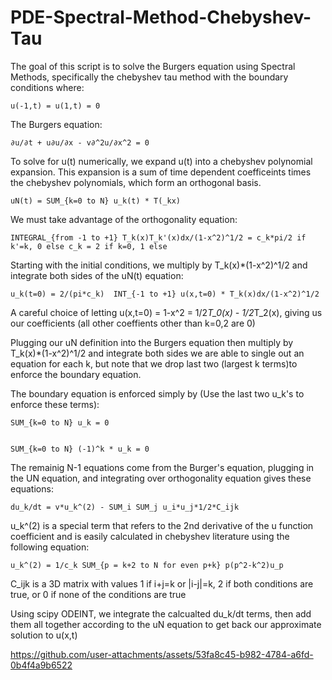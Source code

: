 # PDE-Spectral-Method-Chebyshev-Tau

The goal of this script is to solve the Burgers equation using Spectral Methods, specifically the chebyshev tau method with the boundary conditions
where:

    u(-1,t) = u(1,t) = 0

The Burgers equation:

    ∂u/∂t + u∂u/∂x - v∂^2u/∂x^2 = 0

To solve for u(t) numerically, we expand u(t) into a chebyshev polynomial expansion. This expansion is a sum of time dependent coefficeints times
the chebyshev polynomials, which form an orthogonal basis.

    uN(t) = SUM_{k=0 to N} u_k(t) * T(_kx)

We must take advantage of the orthogonality equation:

    INTEGRAL_{from -1 to +1} T_k(x)T_k'(x)dx/(1-x^2)^1/2 = c_k*pi/2 if k'=k, 0 else c_k = 2 if k=0, 1 else
    
Starting with the initial conditions, we multiply by  T_k(x)*(1-x^2)^1/2 and integrate both sides of the uN(t) equation:
    
    u_k(t=0) = 2/(pi*c_k)  INT_{-1 to +1} u(x,t=0) * T_k(x)dx/(1-x^2)^1/2
    
A careful choice of letting u(x,t=0) = 1-x^2 = 1/2*T_0(x) - 1/2*T_2(x), giving us our coefficients (all other coeffients other than k=0,2 are 0)

Plugging our uN definition into the Burgers equation then multiply by  T_k(x)*(1-x^2)^1/2 and integrate both sides we are able to single out an equation for each k, but note that we drop last two (largest k terms)to enforce the boundary equation.

The boundary equation is enforced simply by (Use the last two u_k's to enforce these terms):
    
    SUM_{k=0 to N} u_k = 0

    
    SUM_{k=0 to N} (-1)^k * u_k = 0

The remainig N-1 equations come from the Burger's equation, plugging in the UN equation, and integrating over orthogonality equation gives these equations:

    du_k/dt = v*u_k^(2) - SUM_i SUM_j u_i*u_j*1/2*C_ijk

u_k^(2) is a special term that refers to the 2nd derivative of the u function coefficient and is easily calculated in chebyshev literature using the
following equation:

    u_k^(2) = 1/c_k SUM_{p = k+2 to N for even p+k} p(p^2-k^2)u_p
    
C_ijk is a 3D matrix with values 1 if i+j=k or |i-j|=k, 2 if both conditions are true, or 0 if none of the conditions are true

Using scipy ODEINT, we integrate the calcualted du_k/dt terms, then add them all together according to the uN equation to get back our
approximate solution to u(x,t)


https://github.com/user-attachments/assets/53fa8c45-b982-4784-a6fd-0b4f4a9b6522


